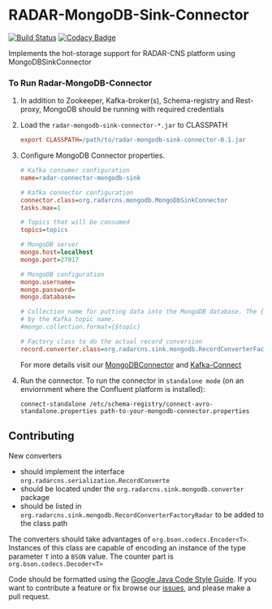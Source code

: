 # RADAR-MongoDB-Sink-Connector
[![Build Status](https://travis-ci.org/RADAR-CNS/RADAR-MongoDB-Sink-Connector.svg?branch=master)](https://travis-ci.org/RADAR-CNS/RADAR-Commons)
[![Codacy Badge](https://api.codacy.com/project/badge/Grade/33b7a59ca6f946c2a168fa403e3e5644)](https://www.codacy.com/app/RADAR-CNS/RADAR-MongoDB-Sink-Connector?utm_source=github.com&amp;utm_medium=referral&amp;utm_content=RADAR-CNS/RADAR-MongoDB-Sink-Connector&amp;utm_campaign=Badge_Grade)

Implements the hot-storage support for RADAR-CNS platform using MongoDBSinkConnector

### To Run Radar-MongoDB-Connector

1. In addition to Zookeeper, Kafka-broker(s), Schema-registry and Rest-proxy, MongoDB should be running with required credentials
2. Load the `radar-mongodb-sink-connector-*.jar` to CLASSPATH
    
    ```ini
    export CLASSPATH=/path/to/radar-mongodb-sink-connector-0.1.jar
    ```
      
3. Configure MongoDB Connector properties.

    ```ini
    # Kafka consumer configuration
    name=radar-connector-mongodb-sink

    # Kafka connector configuration
    connector.class=org.radarcns.mongodb.MongoDbSinkConnector
    tasks.max=1

    # Topics that will be consumed
    topics=topics

    # MongoDB server
    mongo.host=localhost
    mongo.port=27017

    # MongoDB configuration
    mongo.username=
    mongo.password=
    mongo.database=

    # Collection name for putting data into the MongoDB database. The {$topic} token will be replaced
    # by the Kafka topic name.
    #mongo.collection.format={$topic}

    # Factory class to do the actual record conversion
    record.converter.class=org.radarcns.sink.mongodb.RecordConverterFactoryRadar
    ```
    For more details visit our [MongoDBConnector](https://github.com/RADAR-CNS/MongoDb-Sink-Connector) and [Kafka-Connect](http://docs.confluent.io/3.1.2/connect/quickstart.html)
   
4. Run the connector. To run the connector in `standalone mode` (on an enviornment where the Confluent platform is installed):
   
    ```shell
    connect-standalone /etc/schema-registry/connect-avro-standalone.properties path-to-your-mongodb-connector.properties
    ```   
   
## Contributing
New converters
 - should implement the interface `org.radarcns.serialization.RecordConverte`
 - should be located under the `org.radarcns.sink.mongodb.converter` package
 - should be listed in `org.radarcns.sink.mongodb.RecordConverterFactoryRadar` to be added to the class path

The converters should take advantages of `org.bson.codecs.Encoder<T>`. Instances of this class are capable of encoding an instance of the type parameter `T` into a `BSON` value. The counter part is `org.bson.codecs.Decoder<T>`

Code should be formatted using the [Google Java Code Style Guide](https://google.github.io/styleguide/javaguide.html).
If you want to contribute a feature or fix browse our [issues](https://github.com/RADAR-CNS/RADAR-MongoDB-Sink-Connector/issues), and please make a pull request.